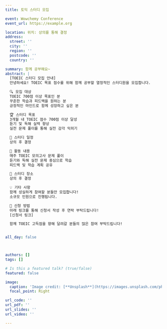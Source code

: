 ```yaml
---
title: 토익 스터디 모집

event: Wowchemy Conference
event_url: https://example.org

location: 위치: 상의를 통해 결정
address:
  street: ''
  city: ''
  region: ''
  postcode: ''
  country: ''

summary: 함께 공부해요~
abstract: |
  [TOEIC 스터디 모집 안내]  
  안녕하세요! TOEIC 목표 점수를 위해 함께 공부할 열정적인 스터디원을 모집합니다.

  🔍 모집 대상  
  TOEIC 700점 이상 목표인 분  
  꾸준한 학습과 피드백을 원하는 분  
  긍정적인 마인드로 함께 성장하고 싶은 분  

  🏆 스터디 목표  
  3개월 내 TOEIC 점수 700점 이상 달성  
  듣기 및 독해 실력 향상  
  실전 문제 풀이를 통해 실전 감각 익히기  

  📅 스터디 일정  
  상의 후 결정

  📝 활동 내용  
  매주 TOEIC 모의고사 문제 풀이  
  듣기와 독해 실전 문제 중심으로 학습  
  피드백 및 학습 계획 공유  

  📍 스터디 장소  
  상의 후 결정

  💡 기타 사항  
  함께 성실하게 참여할 분들만 모집합니다!  
  소규모 인원으로 진행됩니다.

  📩 신청 방법  
  아래 링크를 통해 신청서 작성 후 연락 부탁드립니다!  
  [신청서 링크]

  함께 TOEIC 고득점을 향해 달려갈 분들의 많은 참여 부탁드립니다!


all_day: false



authors: []
tags: []

# Is this a featured talk? (true/false)
featured: false

image:
  caption: 'Image credit: [**Unsplash**](https://images.unsplash.com/photo-1450101499163-c8848c66ca85)'
  focal_point: Right

url_code: ''
url_pdf: ''
url_slides: ''
url_video: ''

---
```

